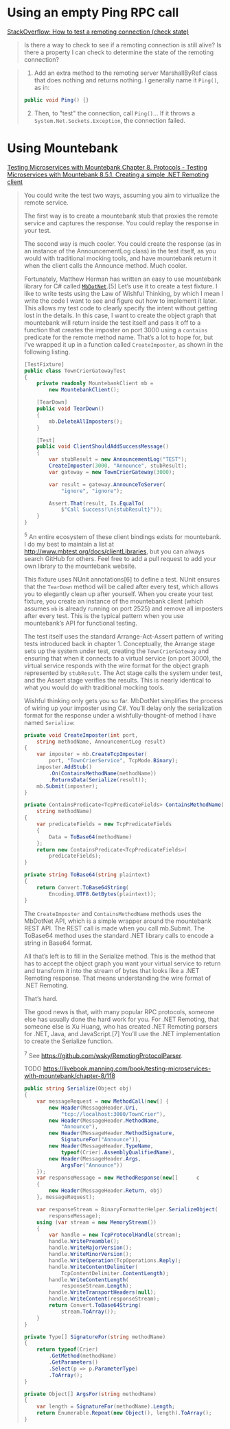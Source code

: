 # Using an empty Ping RPC call
[StackOverflow: How to test a remoting connection (check state)](https://stackoverflow.com/a/287567/1040437)

> Is there a way to check to see if a remoting connection is still alive?  Is there a property I can check to determine the state of the remoting connection?

> 1. Add an extra method to the remoting server MarshallByRef class that does nothing and returns nothing.
> I generally name it `Ping()`, as in:
> ```c#
> public void Ping() {} 
> ```
> 2. Then, to "test" the connection, call `Ping()`... If it throws a `System.Net.Sockets.Exception`, the connection failed.

# Using Mountebank
[Testing Microservices with Mountebank Chapter 8. Protocols - Testing Microservices with Mountebank 8.5.1. Creating a simple .NET Remoting client](https://livebook.manning.com/book/testing-microservices-with-mountebank/chapter-8/105)

> You could write the test two ways, assuming you aim to virtualize the remote service.
> 
> The first way is to create a mountebank stub that proxies the remote service and captures the response. You could replay the response in your test.
> 
> The second way is much cooler. You could create the response (as in an instance of the AnnouncementLog class) in the test itself, as you would with traditional mocking tools, and have mountebank return it when the client calls the Announce method. Much cooler.
> 
> Fortunately, Matthew Herman has written an easy to use mountebank library for C# called [`MbDotNet`](https://github.com/mattherman/MbDotNet).[5] Let’s use it to create a test fixture. I like to write tests using the Law of Wishful Thinking, by which I mean I write the code I want to see and figure out how to implement it later. This allows my test code to clearly specify the intent without getting lost in the details. In this case, I want to create the object graph that mountebank will return inside the test itself and pass it off to a function that creates the imposter on port 3000 using a `contains` predicate for the remote method name. That’s a lot to hope for, but I’ve wrapped it up in a function called `CreateImposter`, as shown in the following listing.
> 
> ```csharp
> [TestFixture]
> public class TownCrierGatewayTest
> {
>     private readonly MountebankClient mb =
>         new MountebankClient();
> 
>     [TearDown]
>     public void TearDown()
>     {
>         mb.DeleteAllImposters();
>     }
> 
>     [Test]
>     public void ClientShouldAddSuccessMessage()
>     {
>         var stubResult = new AnnouncementLog("TEST");
>         CreateImposter(3000, "Announce", stubResult);
>         var gateway = new TownCrierGateway(3000);
> 
>         var result = gateway.AnnounceToServer(
>             "ignore", "ignore");
> 
>         Assert.That(result, Is.EqualTo(
>             $"Call Success!\n{stubResult}"));
>     }
> }
> ```
>
> <sup>5</sup> An entire ecosystem of these client bindings exists for mountebank. I do my best to maintain a list at http://www.mbtest.org/docs/clientLibraries, but you can always search GitHub for others. Feel free to add a pull request to add your own library to the mountebank website.
>
> This fixture uses NUnit annotations[6] to define a test. NUnit ensures that the `TearDown` method will be called after every test, which allows you to elegantly clean up after yourself. When you create your test fixture, you create an instance of the mountebank client (which assumes `mb` is already running on port 2525) and remove all imposters after every test. This is the typical pattern when you use mountebank’s API for functional testing.
> 
> The test itself uses the standard Arrange-Act-Assert pattern of writing tests introduced back in chapter 1. Conceptually, the Arrange stage sets up the system under test, creating the `TownCrierGateway` and ensuring that when it connects to a virtual service (on port 3000), the virtual service responds with the wire format for the object graph represented by `stubResult`. The Act stage calls the system under test, and the Assert stage verifies the results. This is nearly identical to what you would do with traditional mocking tools.
> 
> Wishful thinking only gets you so far. MbDotNet simplifies the process of wiring up your imposter using C#. You’ll delay only the serialization format for the response under a wishfully-thought-of method I have named `Serialize`:
>
> ```c#
> private void CreateImposter(int port,
>     string methodName, AnnouncementLog result)
> {
>     var imposter = mb.CreateTcpImposter(
>         port, "TownCrierService", TcpMode.Binary);
>     imposter.AddStub()
>         .On(ContainsMethodName(methodName))
>         .ReturnsData(Serialize(result));
>     mb.Submit(imposter);
> }
> 
> private ContainsPredicate<TcpPredicateFields> ContainsMethodName(
>     string methodName)
> {
>     var predicateFields = new TcpPredicateFields
>     {
>         Data = ToBase64(methodName)
>     };
>     return new ContainsPredicate<TcpPredicateFields>(
>         predicateFields);
> }
> 
> private string ToBase64(string plaintext)
> {
>     return Convert.ToBase64String(
>         Encoding.UTF8.GetBytes(plaintext));
> }
> ```
> 
> The `CreateImposter` and `ContainsMethodName` methods uses the MbDotNet API, which is a simple wrapper around the mountebank REST API. The REST call is made when you call mb.Submit. The ToBase64 method uses the standard .NET library calls to encode a string in Base64 format.
> 
> All that’s left is to fill in the Serialize method. This is the method that has to accept the object graph you want your virtual service to return and transform it into the stream of bytes that looks like a .NET Remoting response. That means understanding the wire format of .NET Remoting.
> 
> That’s hard.
> 
> The good news is that, with many popular RPC protocols, someone else has usually done the hard work for you. For .NET Remoting, that someone else is Xu Huang, who has created .NET Remoting parsers for .NET, Java, and JavaScript.[7] You’ll use the .NET implementation to create the Serialize function.
> 
> <sup>7</sup> See https://github.com/wsky/RemotingProtocolParser.
> 
> TODO https://livebook.manning.com/book/testing-microservices-with-mountebank/chapter-8/118
> 
> ```c#
> public string Serialize(Object obj)
> {
>     var messageRequest = new MethodCall(new[] {
>         new Header(MessageHeader.Uri,
>             "tcp://localhost:3000/TownCrier"),
>         new Header(MessageHeader.MethodName,
>             "Announce"),
>         new Header(MessageHeader.MethodSignature,
>             SignatureFor("Announce")),
>         new Header(MessageHeader.TypeName,
>             typeof(Crier).AssemblyQualifiedName),
>         new Header(MessageHeader.Args,
>             ArgsFor("Announce"))
>     });
>     var responseMessage = new MethodResponse(new[]      c
>     {
>         new Header(MessageHeader.Return, obj)
>     }, messageRequest);
> 
>     var responseStream = BinaryFormatterHelper.SerializeObject(
>         responseMessage);
>     using (var stream = new MemoryStream())
>     {
>         var handle = new TcpProtocolHandle(stream);
>         handle.WritePreamble();
>         handle.WriteMajorVersion();
>         handle.WriteMinorVersion();
>         handle.WriteOperation(TcpOperations.Reply);
>         handle.WriteContentDelimiter(
>             TcpContentDelimiter.ContentLength);
>         handle.WriteContentLength(
>             responseStream.Length);
>         handle.WriteTransportHeaders(null);
>         handle.WriteContent(responseStream);
>         return Convert.ToBase64String(
>             stream.ToArray());
>     }
> }
> 
> private Type[] SignatureFor(string methodName)
> {
>     return typeof(Crier)
>         .GetMethod(methodName)
>         .GetParameters()
>         .Select(p => p.ParameterType)
>         .ToArray();
> }
> 
> private Object[] ArgsFor(string methodName)
> {
>     var length = SignatureFor(methodName).Length;
>     return Enumerable.Repeat(new Object(), length).ToArray();
> }
> ```
